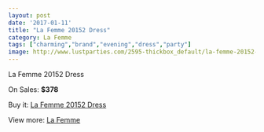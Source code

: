 ```yaml
---
layout: post
date: '2017-01-11'
title: "La Femme 20152 Dress"
category: La Femme
tags: ["charming","brand","evening","dress","party"]
image: http://www.lustparties.com/2595-thickbox_default/la-femme-20152-dress.jpg
---
```

La Femme 20152 Dress

On Sales: **$378**
<a href="https://www.lustparties.com/en/la-femme/844-la-femme-20152-dress.html"><amp-img layout="responsive" width="600" height="600" src="//www.lustparties.com/2595-thickbox_default/la-femme-20152-dress.jpg" alt="La Femme 20152 Dress 0" /></a>
<a href="https://www.lustparties.com/en/la-femme/844-la-femme-20152-dress.html"><amp-img layout="responsive" width="600" height="600" src="//www.lustparties.com/2597-thickbox_default/la-femme-20152-dress.jpg" alt="La Femme 20152 Dress 1" /></a>
<a href="https://www.lustparties.com/en/la-femme/844-la-femme-20152-dress.html"><amp-img layout="responsive" width="600" height="600" src="//www.lustparties.com/2596-thickbox_default/la-femme-20152-dress.jpg" alt="La Femme 20152 Dress 2" /></a>

Buy it: [La Femme 20152 Dress](https://www.lustparties.com/en/la-femme/844-la-femme-20152-dress.html "La Femme 20152 Dress")

View more: [La Femme](https://www.lustparties.com/en/4-la-femme "La Femme")